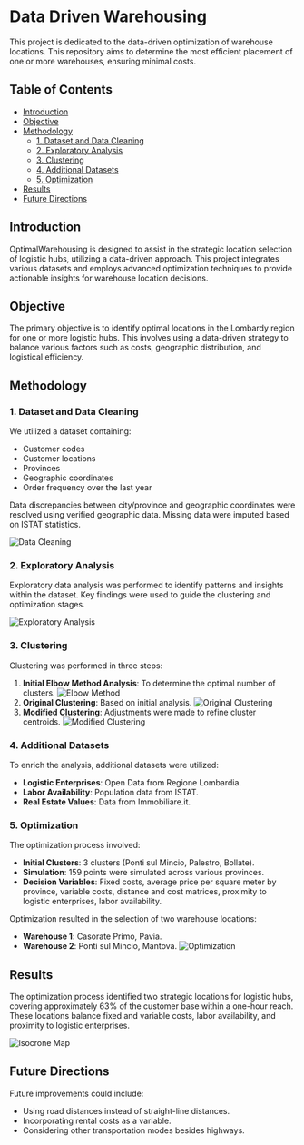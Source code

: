 # Data Driven Warehousing
This project is dedicated to the data-driven optimization of warehouse locations. This repository aims to determine the most efficient placement of one or more warehouses, ensuring minimal costs.

## Table of Contents

- [Introduction](#introduction)
- [Objective](#objective)
- [Methodology](#methodology)
  - [1. Dataset and Data Cleaning](#1-dataset-and-data-cleaning)
  - [2. Exploratory Analysis](#2-exploratory-analysis)
  - [3. Clustering](#3-clustering)
  - [4. Additional Datasets](#4-additional-datasets)
  - [5. Optimization](#5-optimization)
- [Results](#results)
- [Future Directions](#future-directions)

## Introduction

OptimalWarehousing is designed to assist in the strategic location selection of logistic hubs, utilizing a data-driven approach. This project integrates various datasets and employs advanced optimization techniques to provide actionable insights for warehouse location decisions.

## Objective

The primary objective is to identify optimal locations in the Lombardy region for one or more logistic hubs. This involves using a data-driven strategy to balance various factors such as costs, geographic distribution, and logistical efficiency.

## Methodology

### 1. Dataset and Data Cleaning

We utilized a dataset containing:
- Customer codes
- Customer locations
- Provinces
- Geographic coordinates
- Order frequency over the last year

Data discrepancies between city/province and geographic coordinates were resolved using verified geographic data. Missing data were imputed based on ISTAT statistics.

![Data Cleaning](images/data_cleaning.png)

### 2. Exploratory Analysis

Exploratory data analysis was performed to identify patterns and insights within the dataset. Key findings were used to guide the clustering and optimization stages.

![Exploratory Analysis](images/exploratory_analysis.png)

### 3. Clustering

Clustering was performed in three steps:
1. **Initial Elbow Method Analysis**: To determine the optimal number of clusters.
  ![Elbow Method](images/elbow_method.png)
2. **Original Clustering**: Based on initial analysis.
   ![Original Clustering](images/original_clustering.png)
3. **Modified Clustering**: Adjustments were made to refine cluster centroids.
   ![Modified Clustering](images/modified_clustering.png)

### 4. Additional Datasets

To enrich the analysis, additional datasets were utilized:
- **Logistic Enterprises**: Open Data from Regione Lombardia.
- **Labor Availability**: Population data from ISTAT.
- **Real Estate Values**: Data from Immobiliare.it.

### 5. Optimization

The optimization process involved:
- **Initial Clusters**: 3 clusters (Ponti sul Mincio, Palestro, Bollate).
- **Simulation**: 159 points were simulated across various provinces.
- **Decision Variables**: Fixed costs, average price per square meter by province, variable costs, distance and cost matrices, proximity to logistic enterprises, labor availability.

Optimization resulted in the selection of two warehouse locations:
- **Warehouse 1**: Casorate Primo, Pavia.
- **Warehouse 2**: Ponti sul Mincio, Mantova.
![Optimization](images/optimization.png)

## Results

The optimization process identified two strategic locations for logistic hubs, covering approximately 63% of the customer base within a one-hour reach. These locations balance fixed and variable costs, labor availability, and proximity to logistic enterprises.

![Isocrone Map](images/isocrona_map.png)

## Future Directions

Future improvements could include:
- Using road distances instead of straight-line distances.
- Incorporating rental costs as a variable.
- Considering other transportation modes besides highways.
